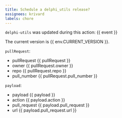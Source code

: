```yaml
---
title: Schedule a delphi_utils release?
assignees: krivard
labels: chore
---
```


`delphi-utils` was updated during this action: {{ event }}


The current version is {{ env.CURRENT_VERSION }}.

`pullRequest`: 
* pullRequest {{ pullRequest }}
* owner {{ pullRequest.owner }}
* repo {{ pullRequest.repo }}
* pull_number {{ pullRequest.pull_number }}

`payload`:
* payload {{ payload }}
* action {{ payload.action }}
* pull_request {{ payload.pull_request }}
* url {{ payload.pull_request.url }}

